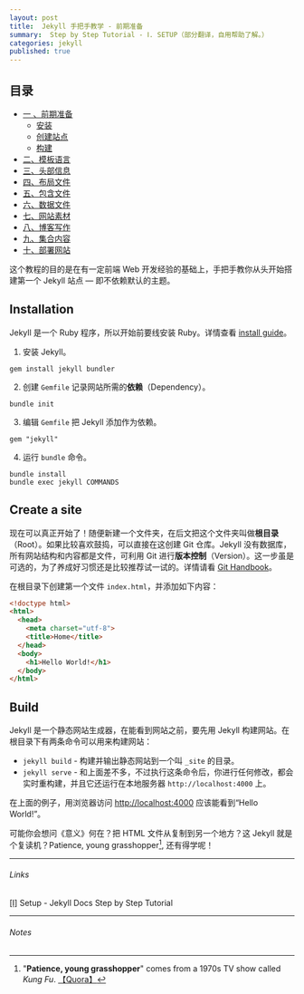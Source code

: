 ```yaml
---
layout: post
title:  Jekyll 手把手教学 - 前期准备
summary:  Step by Step Tutorial - Ⅰ. SETUP（部分翻译，自用帮助了解。）
categories: jekyll
published: true
---
```


## 目录

- [一 、前期准备 ](../jekyll/01st-setup.html)
	- [安装 ](#installation)
	- [创建站点](#create-a-site)
	- [构建](#build)
- [二、模板语言 ](../jekyll/02nd-Liquid.html)
- [三、头部信息  ](../jekyll/03rd-Front-Matter.html)
- [四、布局文件 ](../jekyll/04th-Layouts.html)
- [五、包含文件 ](../jekyll/05th-Includes.html)
- [六、数据文件 ](../jekyll/06th-Data-Files.html)
- [七、网站素材 ](../jekyll/07th-Assets.html)
- [八、博客写作 ](../jekyll/08th-Blogging.html)
- [九、集合内容 ](../jekyll/09th-Collections.html)
- [十、部署网站 ](../jekyll/10th-Deployment.html)

这个教程的目的是在有一定前端 Web 开发经验的基础上，手把手教你从头开始搭建第一个 Jekyll 站点 — 即不依赖默认的主题。

## Installation
Jekyll 是一个 Ruby 程序，所以开始前要线安装 Ruby。详情查看 [install guide](https://jekyllrb.com/docs/installation/)。

1. 安装 Jekyll。
```
gem install jekyll bundler
```
2. 创建 `Gemfile` 记录网站所需的**依赖**（Dependency）。
```
bundle init
```
3. 编辑 `Gemfile` 把 Jekyll 添加作为依赖。
```
gem "jekyll"
```
4. 运行 `bundle` 命令。
```
bundle install 
bundle exec jekyll COMMANDS
```

## Create a site
现在可以真正开始了！随便新建一个文件夹，在后文把这个文件夹叫做**根目录**（Root）。如果比较喜欢鼓捣，可以直接在这创建 Git 仓库。Jekyll 没有数据库，所有网站结构和内容都是文件，可利用 Git 进行**版本控制**（Version）。这一步虽是可选的，为了养成好习惯还是比较推荐试一试的。详情请看 [Git Handbook](https://guides.github.com/introduction/git-handbook/)。

在根目录下创建第一个文件 `index.html`，并添加如下内容：
```html
<!doctype html>
<html>
  <head>
    <meta charset="utf-8">
    <title>Home</title>
  </head>
  <body>
    <h1>Hello World!</h1>
  </body>
</html>
```

## Build
Jekyll 是一个静态网站生成器，在能看到网站之前，要先用 Jekyll 构建网站。在根目录下有两条命令可以用来构建网站：
- `jekyll build` - 构建并输出静态网站到一个叫 `_site` 的目录。
- `jekyll serve` - 和上面差不多，不过执行这条命令后，你进行任何修改，都会实时重构建，并且它还运行在本地服务器 `http://localhost:4000` 上。

在上面的例子，用浏览器访问 [http://localhost:4000](http://localhost:4000/) 应该能看到“Hello World!”。

可能你会想问《意义》何在？把 HTML 文件从复制到另一个地方？这 Jekyll 就是个复读机？Patience, young grasshopper[^1], 还有得学呢！

---
###### Links
[[Ⅰ]](https://jekyllrb.com/docs/step-by-step/01-setup/) Setup - Jekyll Docs Step by Step Tutorial 

---
###### Notes

[^1]: "**Patience, young grasshopper**" comes from a 1970s TV show called *Kung Fu*. [【Quora】](https://www.quora.com/Where-does-that-phrase-patience-young-grasshopper-originate)

